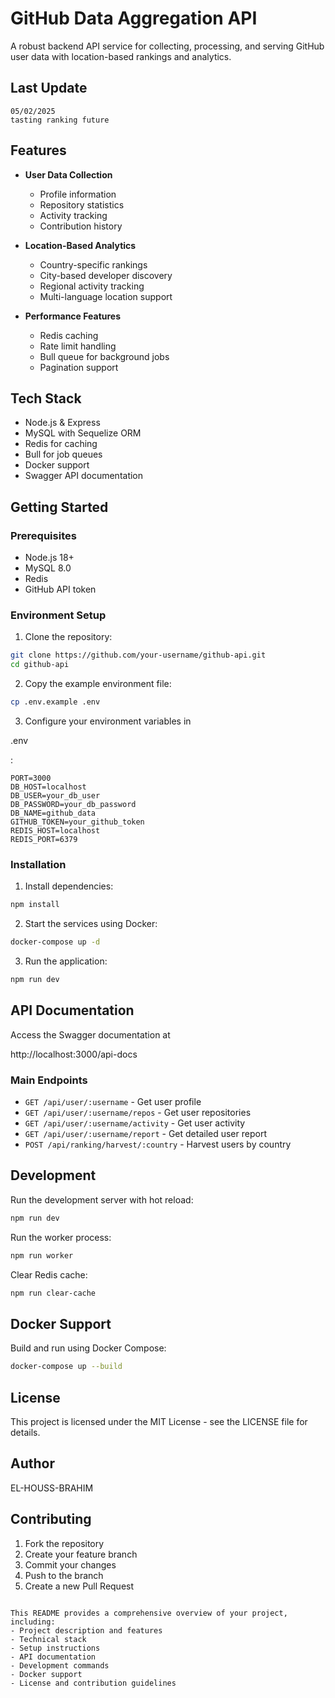 # GitHub Data Aggregation API

A robust backend API service for collecting, processing, and serving GitHub user data with location-based rankings and analytics.

## Last Update
    05/02/2025
    tasting ranking future
## Features

- **User Data Collection**
  - Profile information
  - Repository statistics
  - Activity tracking
  - Contribution history

- **Location-Based Analytics**
  - Country-specific rankings
  - City-based developer discovery
  - Regional activity tracking
  - Multi-language location support

- **Performance Features**
  - Redis caching
  - Rate limit handling
  - Bull queue for background jobs
  - Pagination support

## Tech Stack

- Node.js & Express
- MySQL with Sequelize ORM
- Redis for caching
- Bull for job queues
- Docker support
- Swagger API documentation

## Getting Started

### Prerequisites

- Node.js 18+
- MySQL 8.0
- Redis
- GitHub API token

### Environment Setup

1. Clone the repository:
```bash
git clone https://github.com/your-username/github-api.git
cd github-api
```

2. Copy the example environment file:
```bash
cp .env.example .env
```

3. Configure your environment variables in 

.env

:
```
PORT=3000
DB_HOST=localhost
DB_USER=your_db_user
DB_PASSWORD=your_db_password
DB_NAME=github_data
GITHUB_TOKEN=your_github_token
REDIS_HOST=localhost
REDIS_PORT=6379
```

### Installation

1. Install dependencies:
```bash
npm install
```

2. Start the services using Docker:
```bash
docker-compose up -d
```

3. Run the application:
```bash
npm run dev
```

## API Documentation

Access the Swagger documentation at 

http://localhost:3000/api-docs



### Main Endpoints

- `GET /api/user/:username` - Get user profile
- `GET /api/user/:username/repos` - Get user repositories
- `GET /api/user/:username/activity` - Get user activity
- `GET /api/user/:username/report` - Get detailed user report
- `POST /api/ranking/harvest/:country` - Harvest users by country

## Development

Run the development server with hot reload:
```bash
npm run dev
```

Run the worker process:
```bash
npm run worker
```

Clear Redis cache:
```bash
npm run clear-cache
```

## Docker Support

Build and run using Docker Compose:
```bash
docker-compose up --build
```

## License

This project is licensed under the MIT License - see the LICENSE file for details.

## Author

EL-HOUSS-BRAHIM

## Contributing

1. Fork the repository
2. Create your feature branch
3. Commit your changes
4. Push to the branch
5. Create a new Pull Request
```

This README provides a comprehensive overview of your project, including:
- Project description and features
- Technical stack
- Setup instructions
- API documentation
- Development commands
- Docker support
- License and contribution guidelines
